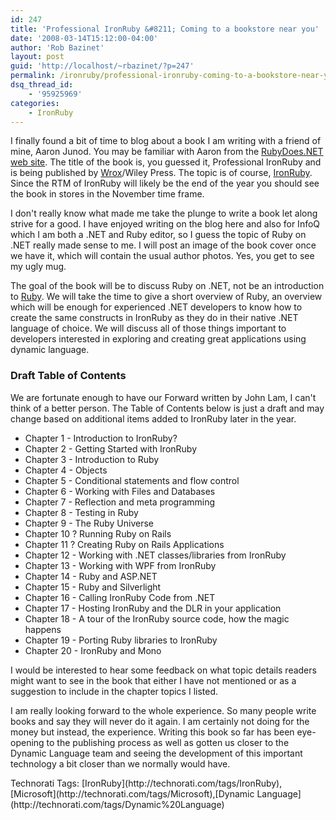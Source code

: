 ```yaml
---
id: 247
title: 'Professional IronRuby &#8211; Coming to a bookstore near you'
date: '2008-03-14T15:12:00-04:00'
author: 'Rob Bazinet'
layout: post
guid: 'http://localhost/~rbazinet/?p=247'
permalink: /ironruby/professional-ironruby-coming-to-a-bookstore-near-you/
dsq_thread_id:
    - '95925969'
categories:
    - IronRuby
---
```


I finally found a bit of time to blog about a book I am writing with a friend of mine, Aaron Junod. You may be familiar with Aaron from the [RubyDoes.NET web site](http://rubydoes.net/). The title of the book is, you guessed it, Professional IronRuby and is being published by [Wrox](http://www.wrox.com)/Wiley Press. The topic is of course, [IronRuby](http://www.ironruby.com/). Since the RTM of IronRuby will likely be the end of the year you should see the book in stores in the November time frame.

I don't really know what made me take the plunge to write a book let along strive for a good. I have enjoyed writing on the blog here and also for InfoQ which I am both a .NET and Ruby editor, so I guess the topic of Ruby on .NET really made sense to me. I will post an image of the book cover once we have it, which will contain the usual author photos. Yes, you get to see my ugly mug.

The goal of the book will be to discuss Ruby on .NET, not be an introduction to [Ruby](http://www.ruby-lang.org). We will take the time to give a short overview of Ruby, an overview which will be enough for experienced .NET developers to know how to create the same constructs in IronRuby as they do in their native .NET language of choice. We will discuss all of those things important to developers interested in exploring and creating great applications using dynamic language.

### Draft Table of Contents

We are fortunate enough to have our Forward written by John Lam, I can't think of a better person. The Table of Contents below is just a draft and may change based on additional items added to IronRuby later in the year.

- Chapter 1 - Introduction to IronRuby?
- Chapter 2 - Getting Started with IronRuby
- Chapter 3 - Introduction to Ruby
- Chapter 4 - Objects
- Chapter 5 - Conditional statements and flow control
- Chapter 6 - Working with Files and Databases
- Chapter 7 - Reflection and meta programming
- Chapter 8 - Testing in Ruby
- Chapter 9 - The Ruby Universe
- Chapter 10 ? Running Ruby on Rails
- Chapter 11 ? Creating Ruby on Rails Applications
- Chapter 12 - Working with .NET classes/libraries from IronRuby
- Chapter 13 - Working with WPF from IronRuby
- Chapter 14 - Ruby and ASP.NET
- Chapter 15 - Ruby and Silverlight
- Chapter 16 - Calling IronRuby Code from .NET
- Chapter 17 - Hosting IronRuby and the DLR in your application
- Chapter 18 - A tour of the IronRuby source code, how the magic happens
- Chapter 19 - Porting Ruby libraries to IronRuby
- Chapter 20 - IronRuby and Mono

I would be interested to hear some feedback on what topic details readers might want to see in the book that either I have not mentioned or as a suggestion to include in the chapter topics I listed.

I am really looking forward to the whole experience. So many people write books and say they will never do it again. I am certainly not doing for the money but instead, the experience. Writing this book so far has been eye-opening to the publishing process as well as gotten us closer to the Dynamic Language team and seeing the development of this important technology a bit closer than we normally would have.

<div class="wlWriterSmartContent" style="display:inline;margin:0;padding:0;">Technorati Tags: [IronRuby](http://technorati.com/tags/IronRuby),[Microsoft](http://technorati.com/tags/Microsoft),[Dynamic Language](http://technorati.com/tags/Dynamic%20Language)</div>